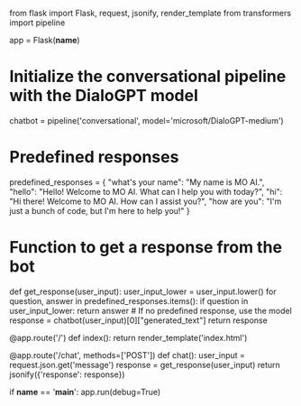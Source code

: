 from flask import Flask, request, jsonify, render_template
from transformers import pipeline

app = Flask(__name__)

# Initialize the conversational pipeline with the DialoGPT model
chatbot = pipeline('conversational', model='microsoft/DialoGPT-medium')

# Predefined responses
predefined_responses = {
    "what's your name": "My name is MO AI.",
    "hello": "Hello! Welcome to MO AI. What can I help you with today?",
    "hi": "Hi there! Welcome to MO AI. How can I assist you?",
    "how are you": "I'm just a bunch of code, but I'm here to help you!"
}

# Function to get a response from the bot
def get_response(user_input):
    user_input_lower = user_input.lower()
    for question, answer in predefined_responses.items():
        if question in user_input_lower:
            return answer
    # If no predefined response, use the model
    response = chatbot(user_input)[0]["generated_text"]
    return response

@app.route('/')
def index():
    return render_template('index.html')

@app.route('/chat', methods=['POST'])
def chat():
    user_input = request.json.get('message')
    response = get_response(user_input)
    return jsonify({'response': response})

if __name__ == '__main__':
    app.run(debug=True)

